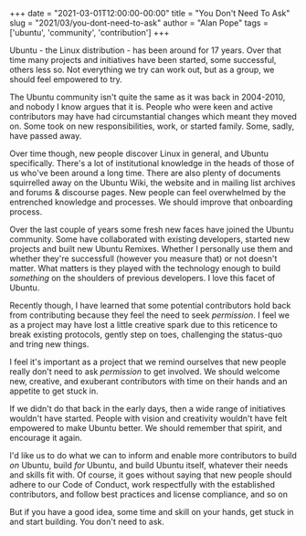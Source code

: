 +++
date = "2021-03-01T12:00:00-00:00"
title = "You Don't Need To Ask"
slug = "2021/03/you-dont-need-to-ask"
author = "Alan Pope"
tags = ['ubuntu', 'community', 'contribution']
+++

Ubuntu - the Linux distribution - has been around for 17 years. Over that time many projects and initiatives have been started, some successful, others less so. Not everything we try can work out, but as a group, we should feel empowered to try.

The Ubuntu community isn't quite the same as it was back in 2004-2010, and nobody I know argues that it is. People who were keen and active contributors may have had circumstantial changes which meant they moved on. Some took on new responsibilities, work, or started family. Some, sadly, have passed away. 

Over time though, new people discover Linux in general, and Ubuntu specifically. There's a lot of institutional knowledge in the heads of those of us who've been around a long time. There are also plenty of documents squirrelled away on the Ubuntu Wiki, the website and in mailing list archives and forums & discourse pages. New people can feel overwhelmed by the entrenched knowledge and processes. We should improve that onboarding process.

Over the last couple of years some fresh new faces have joined the Ubuntu community. Some have collaborated with existing developers, started new projects and built new Ubuntu Remixes. Whether I personally use them and whether they're successfull (however you measure that) or not doesn't matter. What matters is they played with the technology enough to build *something* on the shoulders of previous developers. I love this facet of Ubuntu.

Recently though, I have learned that some potential contributors hold back from contributing because they feel the need to seek *permission*. I feel we as a project may have lost a little creative spark due to this reticence to break existing protocols, gently step on toes, challenging the status-quo and tring new things.

I feel it's important as a project that we remind ourselves that new people really don't need to ask *permission* to get involved. We should welcome new, creative, and exuberant contributors with time on their hands and an appetite to get stuck in. 

If we didn't do that back in the early days, then a wide range of initiatives wouldn't have started. People with vision and creativity wouldn't have felt empowered to make Ubuntu better. We should remember that spirit, and encourage it again.

I'd like us to do what we can to inform and enable more contributors to build *on* Ubuntu, build *for* Ubuntu, and build Ubuntu itself, whatever their needs and skills fit with. Of course, it goes without saying that new people should adhere to our Code of Conduct, work respectfully with the established contributors, and follow best practices and license compliance, and so on

But if you have a good idea, some time and skill on your hands, get stuck in and start building. You don't need to ask.
